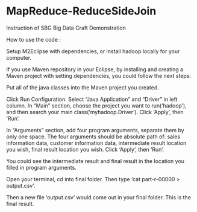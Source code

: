 # MapReduce-ReduceSideJoin

Instruction of SBG Big Data Craft Demonstration


How to use the code :


Setup M2Eclipse with dependencies, or install hadoop locally for your computer. 


If you use Maven repository in your Eclipse, by installing and creating a Maven project with setting dependencies, you could follow the next steps:


Put all of the java classes into the Maven project you created.


Click Run Configuration.
Select “Java Application” and “Driver” in left column.
In “Main” section, choose the project you want to run(‘hadoop’), and then search your main class(‘myhadoop.Driver’). 
Click ‘Apply’, then ‘Run’.

In “Arguments” section, add four program arguments, separate them by only one space. 
The four arguments should be absolute path of: sales information data, customer information data, intermediate result location you wish, final result location you wish.
Click ‘Apply’, then ‘Run’.



You could see the intermediate result and final result in the location you filled in program arguments.


Open your terminal, cd into final folder.
Then type ‘cat part-r-00000 > output.csv’.



Then a new file ‘output.csv’ would come out in your final folder. This is the final result.

